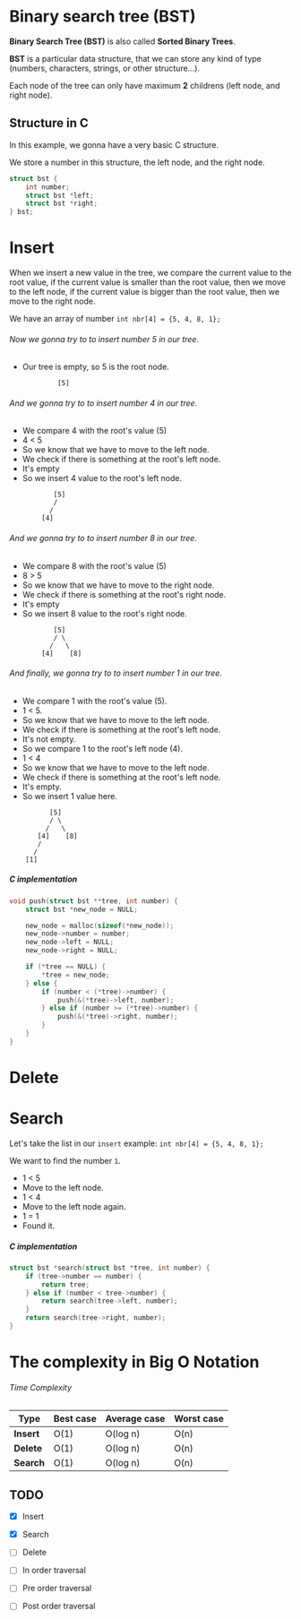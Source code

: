 # Binary search tree (BST)

**Binary Search Tree (BST)** is also called **Sorted Binary Trees**.

**BST** is a particular data structure, that we can store any kind of type (numbers, characters, strings, or other structure...).

Each node of the tree can only have maximum **2** childrens (left node, and right node).

## Structure in C
In this example, we gonna have a very basic C structure.

We store a number in this structure, the left node, and the right node.

```C
struct bst {
    int number;
    struct bst *left;
    struct bst *right;
} bst;
```

# Insert
When we insert a new value in the tree, we compare the current value to the root value, if the current value is smaller than the root value, then we move to the left node, if the current value is bigger than the root value, then we move to the right node.

We have an array of number `int nbr[4] = {5, 4, 8, 1};`

###### Now we gonna try to to insert number 5 in our tree.

* Our tree is empty, so 5 is the root node.

```
            [5]
```

###### And we gonna try to to insert number 4 in our tree.

* We compare 4 with the root's value (5)
* 4 < 5
* So we know that we have to move to the left node.
* We check if there is something at the root's left node.
* It's empty
* So we insert 4 value to the root's left node.

```
           [5]
           /
          /
        [4]
```
###### And we gonna try to to insert number 8 in our tree.

* We compare 8 with the root's value (5)
* 8 > 5
* So we know that we have to move to the right node.
* We check if there is something at the root's right node.
* It's empty
* So we insert 8 value to the root's right node.

```
           [5]
           / \
          /   \
        [4]    [8]
```

###### And finally, we gonna try to to insert number 1 in our tree.

* We compare 1 with the root's value (5).
* 1 < 5.
* So we know that we have to move to the left node.
* We check if there is something at the root's left node.
* It's not empty.
* So we compare 1 to the root's left node (4).
* 1 < 4
* So we know that we have to move to the left node.
* We check if there is something at the root's left node.
* It's empty.
* So we insert 1 value here.


```
          [5]
          / \
         /   \
       [4]    [8]
       /
      /
    [1]
```

##### C implementation

```C
void push(struct bst **tree, int number) {
    struct bst *new_node = NULL;

    new_node = malloc(sizeof(*new_node));
    new_node->number = number;
    new_node->left = NULL;
    new_node->right = NULL;

    if (*tree == NULL) {
        *tree = new_node;
    } else {
        if (number < (*tree)->number) {
            push(&(*tree)->left, number);
        } else if (number >= (*tree)->number) {
            push(&(*tree)->right, number);
        }
    }
}
```


# Delete

# Search
Let's take the list in our `insert` example: `int nbr[4] = {5, 4, 8, 1};`

We want to find the number `1`.

* 1 < 5
* Move to the left node.
* 1 < 4
* Move to the left node again.
* 1 = 1
* Found it.

##### C implementation

```C
struct bst *search(struct bst *tree, int number) {
    if (tree->number == number) {
        return tree;
    } else if (number < tree->number) {
        return search(tree->left, number);
    }
    return search(tree->right, number);
}
```

# The complexity in Big O Notation
###### Time Complexity
| Type       | Best case | Average case | Worst case |
|------------|-----------|--------------|------------|
| **Insert** | O(1)      | O(log n)     | O(n)       |
| **Delete** | O(1)      | O(log n)     | O(n)       |
| **Search** | O(1)      | O(log n)     | O(n)       |

## TODO
- [X] Insert

- [X] Search

- [ ] Delete

- [ ] In order traversal

- [ ] Pre order traversal

- [ ] Post order traversal
